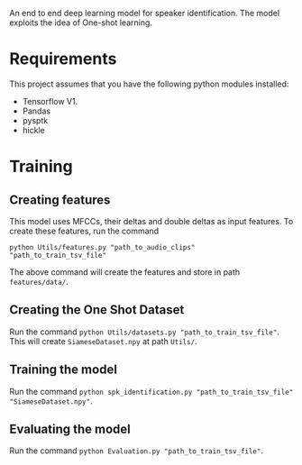 An end to end deep learning model for speaker identification. The model exploits the idea of One-shot learning.

# Requirements
This project assumes that you have the following python modules installed:
- Tensorflow V1.
- Pandas
- pysptk
- hickle

# Training
## Creating features
This model uses MFCCs, their deltas and double deltas as input features. To create these features, run the command
```
python Utils/features.py "path_to_audio_clips" "path_to_train_tsv_file"
```
The above command will create the features and store in path ```features/data/```. 

## Creating the One Shot Dataset
Run the command ```python Utils/datasets.py "path_to_train_tsv_file"```. This will create ```SiameseDataset.npy``` at path ```Utils/```.

## Training the model
Run the command ```python spk_identification.py "path_to_train_tsv_file" "SiameseDataset.npy"```.

## Evaluating the model
Run the command ```python Evaluation.py "path_to_train_tsv_file"```.





